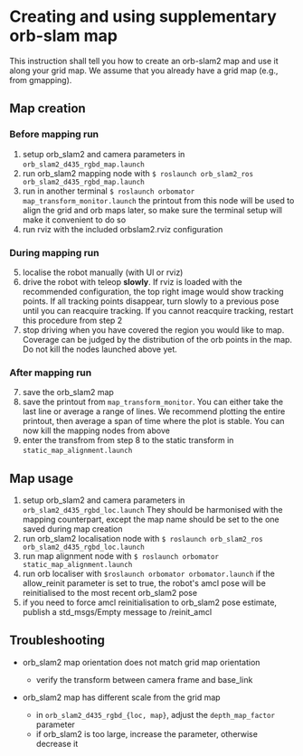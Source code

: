 # Creating and using supplementary orb-slam map

This instruction shall tell you how to create an orb-slam2 map and use it along your grid map. We assume that you already have a grid map (e.g., from gmapping).

## Map creation

### Before mapping run
1. setup orb_slam2 and camera parameters in `orb_slam2_d435_rgbd_map.launch`
2. run orb_slam2 mapping node with `$ roslaunch orb_slam2_ros orb_slam2_d435_rgbd_map.launch`
3. run in another terminal `$ roslaunch orbomator map_transform_monitor.launch`
    the printout from this node will be used to align the grid and orb maps later, so make sure the terminal setup will make it convenient to do so
4. run rviz with the included orbslam2.rviz configuration

### During mapping run
5. localise the robot manually (with UI or rviz)
5. drive the robot with teleop **slowly**. 
    If rviz is loaded with the recommended configuration, the top right image would show tracking points. If all tracking points disappear, turn slowly to a previous pose until you can reacquire tracking. If you cannot reacquire tracking, restart this procedure from step 2
6. stop driving when you have covered the region you would like to map. Coverage can be judged by the distribution of the orb points in the map. Do not kill the nodes launched above yet.

### After mapping run
7. save the orb_slam2 map
8. save the printout from `map_transform_monitor`. You can either take the last line or average a range of lines. We recommend plotting the entire printout, then average a span of time where the plot is stable. You can now kill the mapping nodes from above
9. enter the transfrom from step 8 to the static transform in `static_map_alignment.launch`

## Map usage

1. setup orb_slam2 and camera parameters in `orb_slam2_d435_rgbd_loc.launch`
    They should be harmonised with the mapping counterpart, except the map name should be set to the one saved during map creation
2. run orb_slam2 localisation node with `$ roslaunch orb_slam2_ros orb_slam2_d435_rgbd_loc.launch`
3. run map alignment node with `$ roslaunch orbomator static_map_alignment.launch`
4. run orb localiser with `$roslaunch orbomator orbomator.launch`
    if the allow_reinit parameter is set to true, the robot's amcl pose will be reinitialised to the most recent orb_slam2 pose
5. if you need to force amcl reinitialisation to orb_slam2 pose estimate, publish a std_msgs/Empty message to /reinit_amcl

## Troubleshooting

- orb_slam2 map orientation does not match grid map orientation
    - verify the transform between camera frame and base_link

- orb_slam2 map has different scale from the grid map
    - in `orb_slam2_d435_rgbd_{loc, map}`, adjust the `depth_map_factor` parameter
    - if orb_slam2 is too large, increase the parameter, otherwise decrease it
